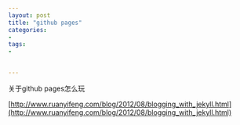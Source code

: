 ```yaml
---
layout: post
title: "github pages"
categories:
- 
tags:
- 


---
```

关于github pages怎么玩

[http://www.ruanyifeng.com/blog/2012/08/blogging_with_jekyll.html](http://www.ruanyifeng.com/blog/2012/08/blogging_with_jekyll.html)
